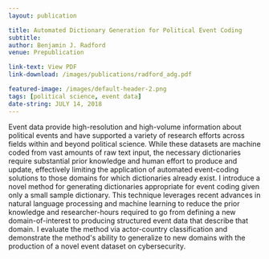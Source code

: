 ```yaml
---
layout: publication

title: Automated Dictionary Generation for Political Event Coding
subtitle: 
author: Benjamin J. Radford
venue: Prepublication

link-text: View PDF
link-download: /images/publications/radford_adg.pdf

featured-image: /images/default-header-2.png
tags: [political science, event data]
date-string: JULY 14, 2018
---
```


Event data provide high-resolution and high-volume information about political events and have supported a variety of research efforts across fields within and beyond political science. While these datasets are machine coded from vast amounts of raw text input, the necessary dictionaries require substantial prior knowledge and human effort to produce and update, effectively limiting the application of automated event-coding solutions to those domains for which dictionaries already exist. I introduce a novel method for generating dictionaries appropriate for event coding given only a small sample dictionary. This technique leverages recent advances in natural language processing and machine learning to reduce the prior knowledge and researcher-hours required to go from defining a new domain-of-interest to producing structured event data that describe that domain. I evaluate the method via actor-country classification and demonstrate the method's ability to generalize to new domains with the production of a novel event dataset on cybersecurity.